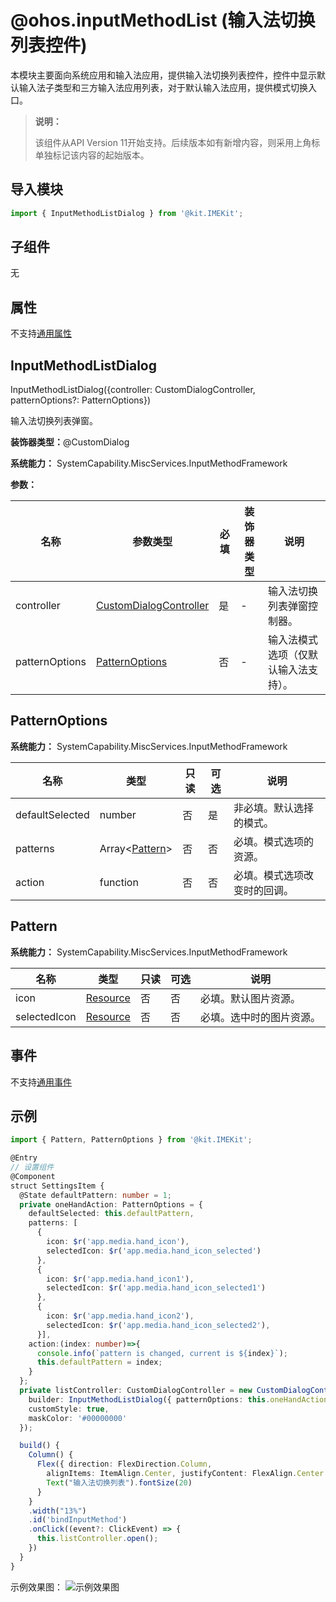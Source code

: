 # @ohos.inputMethodList (输入法切换列表控件)

本模块主要面向系统应用和输入法应用，提供输入法切换列表控件，控件中显示默认输入法子类型和三方输入法应用列表，对于默认输入法应用，提供模式切换入口。

> **说明：**
>
> 该组件从API Version 11开始支持。后续版本如有新增内容，则采用上角标单独标记该内容的起始版本。

## 导入模块

```ts
import { InputMethodListDialog } from '@kit.IMEKit';
```

## 子组件

无

## 属性
不支持[通用属性](../apis-arkui/arkui-ts/ts-component-general-attributes.md)

## InputMethodListDialog

InputMethodListDialog({controller: CustomDialogController, patternOptions?: PatternOptions})

输入法切换列表弹窗。

**装饰器类型：**@CustomDialog

**系统能力：** SystemCapability.MiscServices.InputMethodFramework

**参数：**

| 名称 | 参数类型 | 必填 | 装饰器类型 | 说明 |
| -------- | -------- | -------- | -------- | -------- |
| controller | [CustomDialogController](../apis-arkui/arkui-ts/ts-methods-custom-dialog-box.md#customdialogcontroller) | 是 | - | 输入法切换列表弹窗控制器。 |
| patternOptions | [PatternOptions](#patternoptions) | 否 | - | 输入法模式选项（仅默认输入法支持）。 |

## PatternOptions

**系统能力：** SystemCapability.MiscServices.InputMethodFramework

| 名称 | 类型 | 只读 | 可选 | 说明 |
| -------- | -------- | -------- | -------- | -------- |
| defaultSelected | number | 否 | 是 | 非必填。默认选择的模式。 |
| patterns   | Array<[Pattern](#pattern)> | 否 | 否 | 必填。模式选项的资源。 |
| action | function | 否 | 否 | 必填。模式选项改变时的回调。 |

## Pattern

**系统能力：** SystemCapability.MiscServices.InputMethodFramework

| 名称 | 类型 | 只读 | 可选 | 说明 |
| -------- | -------- | -------- | -------- | -------- |
| icon | [Resource](../apis-arkui/arkui-ts/ts-types.md#resource) | 否 | 否 | 必填。默认图片资源。 |
| selectedIcon | [Resource](../apis-arkui/arkui-ts/ts-types.md#resource) | 否 | 否 | 必填。选中时的图片资源。 |

##  事件

不支持[通用事件](../apis-arkui/arkui-ts/ts-component-general-events.md)

##  示例

```ts
import { Pattern, PatternOptions } from '@kit.IMEKit';

@Entry
// 设置组件
@Component
struct SettingsItem {
  @State defaultPattern: number = 1;
  private oneHandAction: PatternOptions = {
    defaultSelected: this.defaultPattern,
    patterns: [
      {
        icon: $r('app.media.hand_icon'),
        selectedIcon: $r('app.media.hand_icon_selected')
      },
      {
        icon: $r('app.media.hand_icon1'),
        selectedIcon: $r('app.media.hand_icon_selected1')
      },
      {
        icon: $r('app.media.hand_icon2'),
        selectedIcon: $r('app.media.hand_icon_selected2'),
      }],
    action:(index: number)=>{
      console.info(`pattern is changed, current is ${index}`);
      this.defaultPattern = index;
    }
  };
  private listController: CustomDialogController = new CustomDialogController({
    builder: InputMethodListDialog({ patternOptions: this.oneHandAction }),
    customStyle: true,
    maskColor: '#00000000'
  });

  build() {
    Column() {
      Flex({ direction: FlexDirection.Column,
        alignItems: ItemAlign.Center, justifyContent: FlexAlign.Center }) {
        Text("输入法切换列表").fontSize(20)
      }
    }
    .width("13%")
    .id('bindInputMethod')
    .onClick((event?: ClickEvent) => {
      this.listController.open();
    })
  }
}
```
示例效果图：
![示例效果图](./figures/示例效果图.png)
